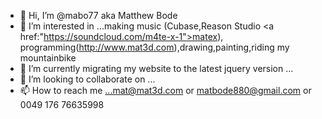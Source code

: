 - 👋 Hi, I’m @mabo77 aka Matthew Bode
- 👀 I’m interested in ...making music (Cubase,Reason Studio <a href:"https://soundcloud.com/m4te-x-1">matex</a>), programming(http://www.mat3d.com),drawing,painting,riding my mountainbike
- 🌱 I’m currently migrating my website to the latest jquery version ...
- 💞️ I’m looking to collaborate on ...
- 📫 How to reach me ...mat@mat3d.com or matbode880@gmail.com or 0049 176 76635998

<!---
mabo77/mabo77 is a ✨ special ✨ repository because its `README.md` (this file) appears on your GitHub profile.
You can click the Preview link to take a look at your changes.
--->

